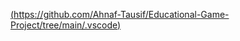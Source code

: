 [(https://github.com/Ahnaf-Tausif/Educational-Game-Project/tree/main/.vscode)](https://github.com/Ahnaf-Tausif/Educational-Game-Project/tree/main/.vscode)
